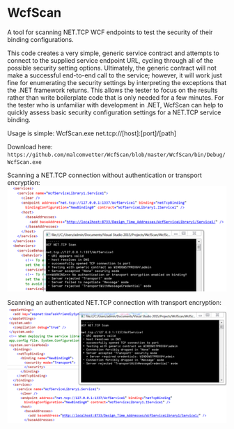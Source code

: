 # WcfScan
A tool for scanning NET.TCP WCF endpoints to test the security of their binding configurations.

This code creates a very simple, generic service contract and attempts to connect to the supplied service endpoint URL, cycling through all of the possible security setting options. Ultimately, the generic contract will not make a successful end-to-end call to the service; however, it will work just fine for enumerating the security settings by interpreting the exceptions that the .NET framework returns. This allows the tester to focus on the results rather than write boilerplate code that is only needed for a few minutes. For the tester who is unfamiliar with development in .NET, WcfScan can help to quickly assess basic security configuration settings for a NET.TCP service binding.

Usage is simple: WcfScan.exe net.tcp://[host]:[port]/[path]

Download here: `https://github.com/malcomvetter/WcfScan/blob/master/WcfScan/bin/Debug/WcfScan.exe`

Scanning a NET.TCP connection without authentication or transport encryption:
![NET.TCP None Mode](/WcfScan-NoneMode.png?raw=true "Scanning a NET.TCP connection without authentication or transport encryption.")

Scanning an authenticated NET.TCP connection with transport encryption:
![NET.TCP Transport Mode](/WcfScan-TransportMode.png?raw=true "Scanning an authenticated NET.TCP connection with transport encryption.")
